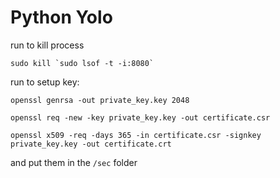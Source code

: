 # Python Yolo

run to kill process

```
sudo kill `sudo lsof -t -i:8080`
```

run to setup key:

```
openssl genrsa -out private_key.key 2048
```

```
openssl req -new -key private_key.key -out certificate.csr
```

```
openssl x509 -req -days 365 -in certificate.csr -signkey private_key.key -out certificate.crt
```

and put them in the `/sec` folder
